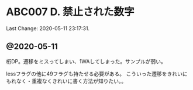 # ABC007 D. 禁止された数字

Last Change: 2020-05-11 23:17:31.

## @2020-05-11

桁DP。遷移をミスってしまい、1WAしてしまった。サンプルが弱い。

lessフラグの他に49フラグも持たせる必要がある。
こういった遷移をきれいにもれなく・重複なくきれいに書く方法が知りたい。。

